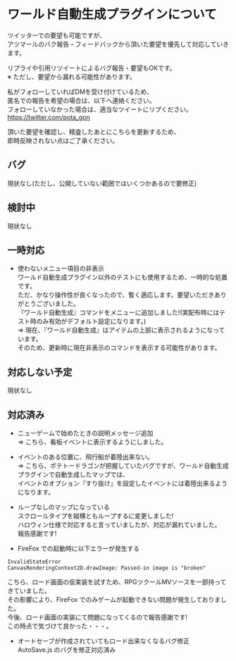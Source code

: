 # ワールド自動生成プラグインについて

ツイッターでの要望も可能ですが、  
アツマールのバク報告・フィードバックから頂いた要望を優先して対応していきます。

リプライや引用リツイートによるバグ報告・要望もOKです。  
※ ただし、要望から漏れる可能性があります。

私がフォローしていればDMを受け付けているため、  
匿名での報告を希望の場合は、以下へ連絡ください。  
フォローしていなかった場合は、適当なツイートにリプください。  
https://twitter.com/pota_gon

頂いた要望を確認し、精査したあとにこちらを更新するため、  
即時反映されない点はご了承ください。

## バグ
現状なし(ただし、公開していない範囲ではいくつかあるので要修正)

## 検討中
現状なし

## 一時対応
* 使わないメニュー項目の非表示  
ワールド自動生成プラグイン以外のテストにも使用するため、一時的な処置です。  
ただ、かなり操作性が良くなったので、暫く適応します。要望いただきありがとうございました。  
『ワールド自動生成』コマンドをメニューに追加しました!(実配布時にはテスト時のみ有効がデフォルト設定になります。)  
=> 現在、『ワールド自動生成』はアイテムの上部に表示されるようになっています。  
   そのため、更新時に現在非表示のコマンドを表示する可能性があります。

## 対応しない予定
現状なし

## 対応済み
* ニューゲームで始めたときの説明メッセージ追加  
=> こちら、看板イベントに表示するようにしました。

* イベントのある位置に、飛行船が着陸出来ない。  
=> こちら、ポテトードラゴンが把握していたバグですが、ワールド自動生成プラグインで自動生成したマップでは、  
   イベントのオプション『すり抜け』を設定したイベントには着陸出来るようになります。

* ループなしのマップになっている  
スクロールタイプを縦横ともループするに変更しました!  
ハロウィン仕様で対応すると言っていましたが、対応が漏れていました。  
報告感謝です!

* FireFox での起動時に以下エラーが発生する
```
InvalidStateError
CanvasRenderingContext2D.drawImage: Passed-in image is "broken"
```
こちら、ロード画面の仮実装を試すため、RPGツクールMVソースを一部持ってきていました。  
その影響により、FireFox でのみゲームが起動できない問題が発生しておりました。  
今後、ロード画面の実装にて問題になってくるので報告感謝です!  
この時点で気づけて良かった・・・。

* オートセーブが作成されていてもロード出来なくなるバグ修正  
AutoSave.js のバグを修正対応済み

